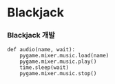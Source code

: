 # Blackjack

### Blackjack 개발

```
def audio(name, wait):
    pygame.mixer.music.load(name)
    pygame.mixer.music.play()
    time.sleep(wait)
    pygame.mixer.music.stop()
```
